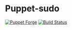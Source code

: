 # Puppet-sudo

[![Puppet Forge](https://img.shields.io/puppetforge/v/zleslie/sudo.svg)](https://forge.puppet.com/zleslie/sudo) [![Build Status](https://travis-ci.org/xaque208/puppet-sudo.svg?branch=master)](https://travis-ci.org/xaque208/puppet-sudo)
